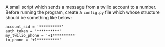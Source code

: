 A small script which sends a message from a twilio account to a number.
Before running the program, create a `config.py` file which whose structure should be something like below:

```
account_sid = '**********'
auth_token = '**********'
my_twilio_phone = '+1**********'
to_phone = '+1**********'
```